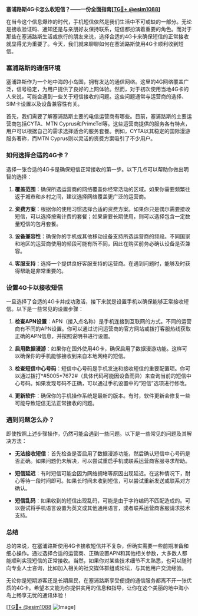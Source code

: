 **塞浦路斯4G卡怎么收短信？——一份全面指南[[TG💪+ @esim1088](https://t.me/s/esim1088)]**

在当今这个信息爆炸的时代，手机短信依然是我们生活中不可或缺的一部分。无论是接收验证码、通知还是与亲朋好友保持联系，短信都扮演着重要的角色。而对于那些在塞浦路斯生活或旅行的朋友来说，选择合适的4G卡来确保短信的正常接收就显得尤为重要了。今天，我们就来聊聊如何在塞浦路斯使用4G卡顺利收到短信。

### 塞浦路斯的通信环境

塞浦路斯作为一个地中海的小岛国，拥有发达的通信网络。这里的4G网络覆盖广泛，信号稳定，为用户提供了良好的上网体验。然而，对于初次使用当地4G卡的人来说，可能会遇到一些关于短信接收的问题。这些问题通常与运营商的选择、SIM卡设置以及设备兼容性有关。

首先，我们需要了解塞浦路斯主要的电信运营商有哪些。目前，塞浦路斯的主要运营商包括CYTA、MTN Cyprus和PrimeTel等。这些运营商提供的服务各有特点，用户可以根据自己的需求选择适合的服务套餐。例如，CYTA以其稳定的国际漫游服务著称，而MTN Cyprus则以灵活的资费方案吸引了不少用户。

### 如何选择合适的4G卡？

选择一张合适的4G卡是确保短信正常接收的第一步。以下几点可以帮助你做出明智的选择：

1. **覆盖范围**：确保所选运营商的网络覆盖你经常活动的区域。如果你需要频繁往返于城市和乡村之间，建议选择网络覆盖更广泛的运营商。

2. **资费方案**：根据你的使用习惯选择合适的资费方案。如果你只是偶尔需要接收短信，可以选择按需计费的套餐；如果需要长期使用，则可以选择包含一定数量短信的包月套餐。

3. **设备兼容性**：确保你的手机或其他移动设备支持所选运营商的频段。不同国家和地区的运营商使用的频段可能有所不同，因此在购买前务必确认设备是否兼容。

4. **客服支持**：选择一个提供良好客服支持的运营商。在遇到问题时，能够及时获得帮助是非常重要的。

### 设置4G卡以接收短信

一旦选择了合适的4G卡并成功激活，接下来就是设置手机以确保能够正常接收短信。以下是一些常见的设置步骤：

1. **检查APN设置**：APN（接入点名称）是手机连接到互联网的方式。不同的运营商有不同的APN设置。你可以通过访问运营商的官方网站或拨打客服热线获取正确的APN信息，并按照说明书进行设置。

2. **启用数据漫游**：如果你在国外使用4G卡，确保启用了数据漫游功能。这样可以确保你的手机能够接收到来自本地网络的短信。

3. **检查短信中心号码**：短信中心号码是手机发送和接收短信的重要配置项。你可以通过拨打*#5005*7672#（具体代码可能因设备而异）来查询当前的短信中心号码。如果发现号码不正确，可以通过手机设置中的“短信”选项进行修改。

4. **更新软件**：确保你的手机操作系统是最新的版本。有时，软件更新会修复一些可能导致短信无法正常接收的问题。

### 遇到问题怎么办？

即使按照上述步骤操作，仍然可能会遇到一些问题。以下是一些常见的问题及其解决方法：

- **无法接收短信**：首先检查是否启用了数据漫游功能，然后确认短信中心号码是否正确。如果问题仍未解决，可以尝试重启手机或联系运营商客服寻求帮助。

- **短信延迟**：有时短信可能会因为网络拥堵等原因出现延迟。在这种情况下，耐心等待一段时间即可。如果长时间未收到短信，可以尝试重新发送或联系对方确认。

- **短信乱码**：如果收到的短信出现乱码，可能是由于字符编码不匹配造成的。可以尝试将手机语言设置为英文或其他通用语言，或者联系运营商客服请求技术支持。

### 总结

总的来说，在塞浦路斯使用4G卡接收短信并不复杂，但确实需要一些前期准备和细心操作。通过选择合适的运营商、正确设置APN和其他相关参数，大多数人都能顺利实现短信的正常接收。当然，如果你对某些技术细节不太熟悉，也可以随时向专业人士咨询，比如加入相关的社交媒体群组或论坛，与其他用户交流经验。

无论你是短期游客还是长期居民，在塞浦路斯享受便捷的通信服务都离不开一张优质的4G卡。希望本文能为你提供实用的信息和指导，让你在这个美丽的地中海小岛上畅享无忧的通讯体验！

[[TG💪+ @esim1088](https://t.me/s/esim1088) ![Image](https://i.postimg.cc/4NQfJmqS/Snipaste-2025-05-13-00-14-12.png)]